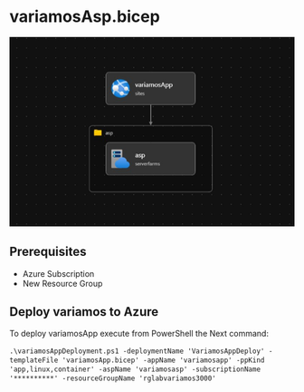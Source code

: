# variamosAsp.bicep

![Variamos Deployment Diagram](DeplymentDiagram.jpg "Variamos Deployment Diagram")

## Prerequisites

- Azure Subscription
- New Resource Group

## Deploy variamos to Azure 

To deploy variamosApp execute from PowerShell the Next command:

    .\variamosAppDeployment.ps1 -deploymentName 'VariamosAppDeploy' -templateFile 'variamosApp.bicep' -appName 'variamosapp' -ppKind 'app,linux,container' -aspName 'variamosasp' -subscriptionName '**********' -resourceGroupName 'rglabvariamos3000'

